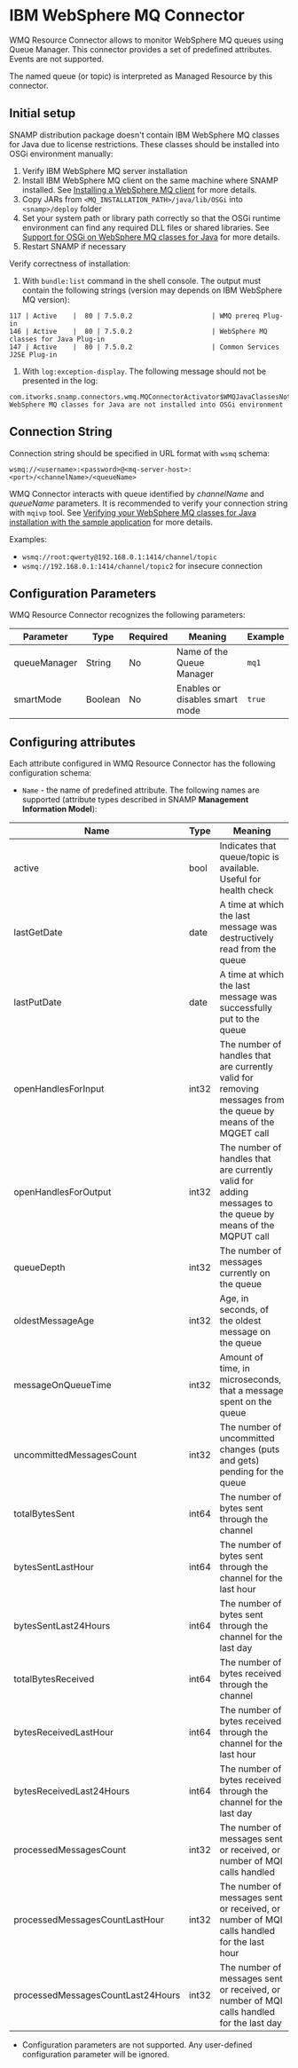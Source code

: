 IBM WebSphere MQ Connector
====
WMQ Resource Connector allows to monitor WebSphere MQ queues using Queue Manager. This connector provides a set of predefined attributes. Events are not supported.

The named queue (or topic) is interpreted as Managed Resource by this connector.

## Initial setup
SNAMP distribution package doesn't contain IBM WebSphere MQ classes for Java due to license restrictions. These classes should be installed into OSGi environment manually:
1. Verify IBM WebSphere MQ server installation
1. Install IBM WebSphere MQ client on the same machine where SNAMP installed. See [Installing a WebSphere MQ client](http://www-01.ibm.com/support/knowledgecenter/SSFKSJ_7.5.0/com.ibm.mq.ins.doc/q008960_.htm) for more details.
1. Copy JARs from `<MQ_INSTALLATION_PATH>/java/lib/OSGi` into `<snamp>/deploy` folder
1. Set your system path or library path correctly so that the OSGi runtime environment can find any required DLL files or shared libraries. See [Support for OSGi on WebSphere MQ classes for Java](http://www-01.ibm.com/support/knowledgecenter/SSFKSJ_7.5.0/com.ibm.mq.dev.doc/q030630_.htm) for more details.
1. Restart SNAMP if necessary

Verify correctness of installation:
1. With `bundle:list` command in the shell console. The output must contain the following strings (version may depends on IBM WebSphere MQ version):
```
117 | Active    |  80 | 7.5.0.2                    | WMQ prereq Plug-in
146 | Active    |  80 | 7.5.0.2                    | WebSphere MQ classes for Java Plug-in
147 | Active    |  80 | 7.5.0.2                    | Common Services J2SE Plug-in
```
1. With `log:exception-display`. The following message should not be presented in the log:
```
com.itworks.snamp.connectors.wmq.MQConnectorActivator$WMQJavaClassesNotInstalled: WebSphere MQ classes for Java are not installed into OSGi environment
```

## Connection String
Connection string should be specified in URL format with `wsmq` schema:
```
wsmq://<username>:<password>@<mq-server-host>:<port>/<channelName>/<queueName>
```
WMQ Connector interacts with queue identified by _channelName_ and _queueName_ parameters. It is recommended to verify your connection string with `mqivp` tool. See [Verifying your WebSphere MQ classes for Java installation with the sample application](http://www-01.ibm.com/support/knowledgecenter/SSFKSJ_7.5.0/com.ibm.mq.dev.doc/q030690_.htm) for more details.

Examples:
* `wsmq://root:qwerty@192.168.0.1:1414/channel/topic`
* `wsmq://192.168.0.1:1414/channel/topic2` for insecure connection

## Configuration Parameters
WMQ Resource Connector recognizes the following parameters:

Parameter | Type | Required | Meaning | Example
---- | ---- | ---- | ---- | ----
queueManager | String | No | Name of the Queue Manager | `mq1`
smartMode | Boolean | No | Enables or disables smart mode | `true`

## Configuring attributes
Each attribute configured in WMQ Resource Connector has the following configuration schema:
* `Name` - the name of predefined attribute. The following names are supported (attribute types described in SNAMP **Management Information Model**):

Name | Type | Meaning
---- | ---- | ----
active | bool | Indicates that queue/topic is available. Useful for health check
lastGetDate | date | A time at which the last message was destructively read from the queue
lastPutDate | date | A time at which the last message was successfully put to the queue
openHandlesForInput | int32 | The number of handles that are currently valid for removing messages from the queue by means of the MQGET call
openHandlesForOutput | int32 | The number of handles that are currently valid for adding messages to the queue by means of the MQPUT call
queueDepth | int32 | The number of messages currently on the queue
oldestMessageAge | int32 | Age, in seconds, of the oldest message on the queue
messageOnQueueTime | int32 | Amount of time, in microseconds, that a message spent on the queue
uncommittedMessagesCount | int32 | The number of uncommitted changes (puts and gets) pending for the queue
totalBytesSent | int64 | The number of bytes sent through the channel
bytesSentLastHour | int64 | The number of bytes sent through the channel for the last hour
bytesSentLast24Hours | int64 | The number of bytes sent through the channel for the last day
totalBytesReceived | int64 | The number of bytes received through the channel
bytesReceivedLastHour | int64 | The number of bytes received through the channel for the last hour
bytesReceivedLast24Hours | int64 | The number of bytes received through the channel for the last day
processedMessagesCount | int32 | The number of messages sent or received, or number of MQI calls handled
processedMessagesCountLastHour | int32 | The number of messages sent or received, or number of MQI calls handled for the last hour
processedMessagesCountLast24Hours | int32 | The number of messages sent or received, or number of MQI calls handled for the last day

* Configuration parameters are not supported. Any user-defined configuration parameter will be ignored.
